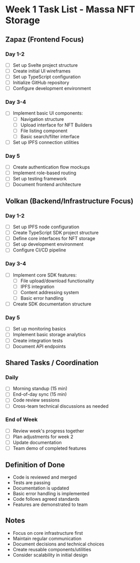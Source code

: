 # Week 1 Task List - Massa NFT Storage

## Zapaz (Frontend Focus)

### Day 1-2

- [ ] Set up Svelte project structure
- [ ] Create initial UI wireframes
- [ ] Set up TypeScript configuration
- [ ] Initialize GitHub repository
- [ ] Configure development environment

### Day 3-4

- [ ] Implement basic UI components:
  - [ ] Navigation structure
  - [ ] Upload interface for NFT Builders
  - [ ] File listing component
  - [ ] Basic search/filter interface
- [ ] Set up IPFS connection utilities

### Day 5

- [ ] Create authentication flow mockups
- [ ] Implement role-based routing
- [ ] Set up testing framework
- [ ] Document frontend architecture

## Volkan (Backend/Infrastructure Focus)

### Day 1-2

- [ ] Set up IPFS node configuration
- [ ] Create TypeScript SDK project structure
- [ ] Define core interfaces for NFT storage
- [ ] Set up development environment
- [ ] Configure CI/CD pipeline

### Day 3-4

- [ ] Implement core SDK features:
  - [ ] File upload/download functionality
  - [ ] IPFS integration
  - [ ] Content addressing system
  - [ ] Basic error handling
- [ ] Create SDK documentation structure

### Day 5

- [ ] Set up monitoring basics
- [ ] Implement basic storage analytics
- [ ] Create integration tests
- [ ] Document API endpoints

## Shared Tasks / Coordination

### Daily

- [ ] Morning standup (15 min)
- [ ] End-of-day sync (15 min)
- [ ] Code review sessions
- [ ] Cross-team technical discussions as needed

### End of Week

- [ ] Review week's progress together
- [ ] Plan adjustments for week 2
- [ ] Update documentation
- [ ] Team demo of completed features

## Definition of Done

- Code is reviewed and merged
- Tests are passing
- Documentation is updated
- Basic error handling is implemented
- Code follows agreed standards
- Features are demonstrated to team

## Notes

- Focus on core infrastructure first
- Maintain regular communication
- Document decisions and technical choices
- Create reusable components/utilities
- Consider scalability in initial design
